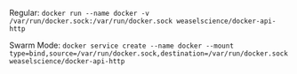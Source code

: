 Regular:
```docker run --name docker -v /var/run/docker.sock:/var/run/docker.sock weaselscience/docker-api-http```

Swarm Mode:
```docker service create --name docker --mount type=bind,source=/var/run/docker.sock,destination=/var/run/docker.sock weaselscience/docker-api-http```
